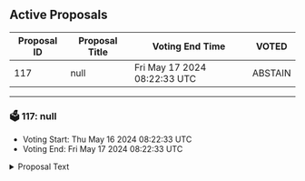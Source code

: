 ## Active Proposals

| Proposal ID | Proposal Title | Voting End Time | VOTED |
|-------------|----------------|-----------------|-------|
| 117 | null | Fri May 17 2024 08:22:33 UTC | ABSTAIN |

---

### 🗳 117: null
- Voting Start: Thu May 16 2024 08:22:33 UTC
- Voting End: Fri May 17 2024 08:22:33 UTC

<details>
<summary>Proposal Text</summary>
 
null
</details>
